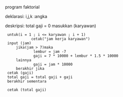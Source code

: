 program faktorial

deklarasi:
i,j,k :angka

deskripsi:
total gaji = 0
masukkan (karyawan)
  
     untuk(i = 1 ; i <= karyawan ; i + 1)
                cetak("jam kerja karyawan")
     input (jam)
         jika(jam > 7)maka
                 lembur = jam -7
                 gaji = 7 * 10000 + lembur * 1.5 * 10000
         lainnya
                 gaji = jam * 10000
         berakhir jika
     cetak (gaji)
     total gaji = total gaji + gaji
     berakhir sementara

     cetak (total gaji)